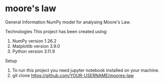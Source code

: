 # moore's law

General Information
NumPy model for analysing Moore's Law.

Technologies
This project has been created using:
1) NumPy version 1.26.2
2) Matplotlib version 3.9.0
3) Python version 3.11.9

Setup
1) To run this project you need jupyter notebook installed on your machine.
2) git clone https://github.com/YOUR-USERNAME/moores-law


   
